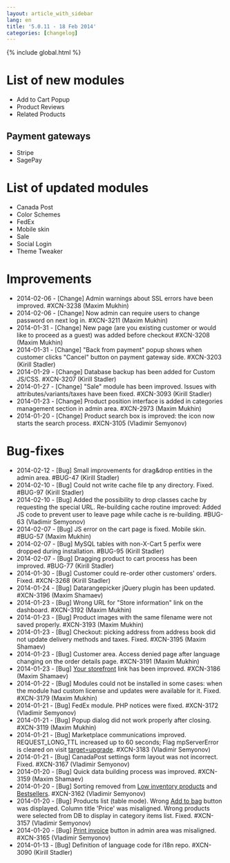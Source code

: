 ```yaml
---
layout: article_with_sidebar
lang: en
title: '5.0.11 - 18 Feb 2014'
categories: [changelog]
---
```


{% include global.html %}

# List of new modules

*   Add to Cart Popup
*   Product Reviews
*   Related Products

## Payment gateways

*   Stripe
*   SagePay

# List of updated modules

*   Canada Post
*   Color Schemes
*   FedEx
*   Mobile skin
*   Sale
*   Social Login
*   Theme Tweaker

# Improvements

*   2014-02-06 - [Change] Admin warnings about SSL errors have been improved. #XCN-3238 (Maxim Mukhin)
*   2014-02-06 - [Change] Now admin can require users to change password on next log in. #XCN-3211 (Maxim Mukhin)
*   2014-01-31 - [Change] New page (are you existing customer or would like to proceed as a guest) was added before checkout #XCN-3208 (Maxim Mukhin)
*   2014-01-31 - [Change] "Back from payment" popup shows when customer clicks "Cancel" button on payment gateway side. #XCN-3203 (Kirill Stadler)
*   2014-01-29 - [Change] Database backup has been added for Custom JS/CSS. #XCN-3207 (Kirill Stadler)
*   2014-01-27 - [Change] "Sale" module has been improved. Issues with attributes/variants/taxes have been fixed. #XCN-3093 (Kirill Stadler)
*   2014-01-23 - [Change] Product position interface is added in categories management section in admin area. #XCN-2973 (Maxim Mukhin)
*   2014-01-20 - [Change] Product search box is improved: the icon now starts the search process. #XCN-3105 (Vladimir Semyonov)

# Bug-fixes

*   2014-02-12 - [Bug] Small improvements for drag&drop entities in the admin area. #BUG-47 (Kirill Stadler)
*   2014-02-10 - [Bug] Could not write cache file tp any directory. Fixed. #BUG-97 (Kirill Stadler)
*   2014-02-10 - [Bug] Added the possibility to drop classes cache by requesting the special URL. Re-building cache routine improved: Added JS code to prevent user to leave page while cache is re-building. #BUG-63 (Vladimir Semyonov)
*   2014-02-07 - [Bug] JS error on the cart page is fixed. Mobile skin. #BUG-57 (Maxim Mukhin)
*   2014-02-07 - [Bug] MySQL tables with non-X-Cart 5 perfix were dropped during installation. #BUG-95 (Kirill Stadler)
*   2014-02-07 - [Bug] Dragging product to cart process has been improved. #BUG-77 (Kirill Stadler)
*   2014-01-30 - [Bug] Customer could re-order other customers' orders. Fixed. #XCN-3268 (Kirill Stadler)
*   2014-01-24 - [Bug] Datarangepicker jQuery plugin has been updated. #XCN-3196 (Maxim Shamaev)
*   2014-01-23 - [Bug] Wrong URL for "Store information" link on the dashboard. #XCN-3192 (Maxim Mukhin)
*   2014-01-23 - [Bug] Product images with the same filename were not saved properly. #XCN-3193 (Maxim Mukhin)
*   2014-01-23 - [Bug] Checkout: picking address from address book did not update delivery methods and taxes. Fixed. #XCN-3195 (Maxim Shamaev)
*   2014-01-23 - [Bug] Customer area. Access denied page after language changing on the order details page. #XCN-3191 (Maxim Mukhin)
*   2014-01-23 - [Bug] <u>Your storefront</u> link has been improved. #XCN-3186 (Maxim Shamaev)
*   2014-01-22 - [Bug] Modules could not be installed in some cases: when the module had custom license and updates were available for it. Fixed. #XCN-3179 (Maxim Mukhin)
*   2014-01-21 - [Bug] FedEx module. PHP notices were fixed. #XCN-3172 (Vladimir Semyonov)
*   2014-01-21 - [Bug] Popup dialog did not work properly after closing. #XCN-3119 (Maxim Mukhin)
*   2014-01-21 - [Bug] Marketplace communications improved. REQUEST_LONG_TTL increased up to 60 seconds; Flag mpServerError is cleared on visit <u>target=upgrade</u>. #XCN-3183 (Vladimir Semyonov)
*   2014-01-21 - [Bug] CanadaPost settings form layout was not incorrect. Fixed. #XCN-3167 (Vladimir Semyonov)
*   2014-01-20 - [Bug] Quick data building process was improved. #XCN-3159 (Maxim Shamaev)
*   2014-01-20 - [Bug] Sorting removed from <u>Low inventory products</u> and <u>Bestsellers</u>. #XCN-3162 (Vladimir Semyonov)
*   2014-01-20 - [Bug] Products list (table mode). Wrong <u>Add to bag</u> button was displayed. Column title 'Price' was misaligned. Wrong products were selected from DB to display in category items list. Fixed. #XCN-3157 (Vladimir Semyonov)
*   2014-01-20 - [Bug] <u>Print invoice</u> button in admin area was misaligned. #XCN-3165 (Vladimir Semyonov)
*   2014-01-13 - [Bug] Definition of language code for i18n repo. #XCN-3090 (Kirill Stadler)